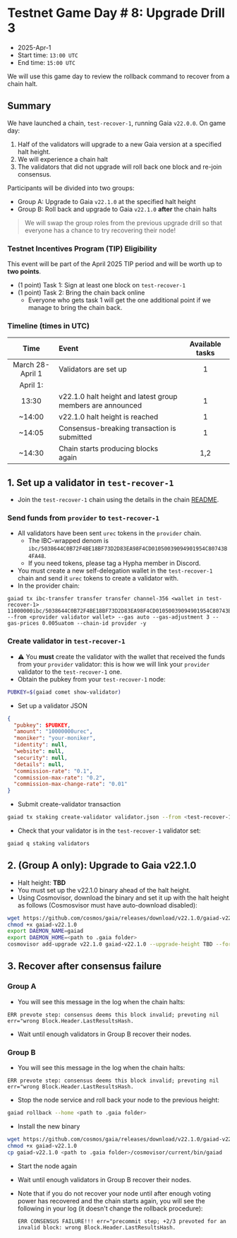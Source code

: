 # Testnet Game Day # 8: Upgrade Drill 3

* 2025-Apr-1
* Start time: `13:00 UTC`
* End time: `15:00 UTC`

We will use this game day to review the rollback command to recover from a chain halt.

## Summary

We have launched a chain, `test-recover-1`, running Gaia `v22.0.0`. On game day:
1. Half of the validators will upgrade to a new Gaia version at a specified halt height.
2. We will experience a chain halt
3. The validators that did not upgrade will roll back one block and re-join consensus.

Participants will be divided into two groups:
* Group A: Upgrade to Gaia `v22.1.0` at the specified halt height
* Group B: Roll back and upgrade to Gaia `v22.1.0` **after** the chain halts

> We will swap the group roles from the previous upgrade drill so that everyone has a chance to try recovering their node!

### Testnet Incentives Program (TIP) Eligibility

This event will be part of the April 2025 TIP period and will be worth up to **two points**.
* (1 point) Task 1: Sign at least one block on `test-recover-1`
* (1 point) Task 2: Bring the chain back online
  * Everyone who gets task 1 will get the one additional point if we manage to bring the chain back.


### Timeline (times in UTC)

|       Time       | Event                                                      | Available tasks |
| :--------------: | :--------------------------------------------------------- | :-------------: |
| March 28-April 1 | Validators are set up                                      |        1        |
|     April 1:     |                                                            |                 |
|      13:30       | v22.1.0 halt height and latest group members are announced |        1        |
|      ~14:00      | v22.1.0 halt height is reached                             |        1        |
|      ~14:05      | Consensus-breaking transaction is submitted                |        1        |
|      ~14:30      | Chain starts producing blocks again                        |       1,2       |

## 1. Set up a validator in `test-recover-1`

* Join the `test-recover-1` chain using the details in the chain [README](/interchain-security/test-recover-1/README.md).

### Send funds from `provider` to `test-recover-1`

* All validators have been sent `urec` tokens in the `provider` chain.
  * The IBC-wrapped denom is `ibc/5038644C0B72F4BE18BF73D2D83EA98F4CD01050039094901954C80743B4FA48`.
  * If you need tokens, please tag a Hypha member in Discord.
* You must create a new self-delegation wallet in the `test-recover-1` chain and send it `urec` tokens to create a validator with.
* In the provider chain:
```
gaiad tx ibc-transfer transfer transfer channel-356 <wallet in test-recover-1> 11000000ibc/5038644C0B72F4BE18BF73D2D83EA98F4CD01050039094901954C80743B4FA48 --from <provider validator wallet> --gas auto --gas-adjustment 3 --gas-prices 0.005uatom --chain-id provider -y
```

### Create validator in `test-recover-1`

* ⚠️ You **must** create the validator with the wallet that received the funds from your  `provider` validator: this is how we will link your `provider` validator to the `test-recover-1` one.
* Obtain the pubkey from your `test-recover-1` node:
```bash
PUBKEY=$(gaiad comet show-validator)
```
* Set up a validator JSON
```json
{
  "pubkey": $PUBKEY,
  "amount": "10000000urec",
  "moniker": "your-moniker",
  "identity": null,
  "website": null,
  "security": null,
  "details": null,
  "commission-rate": "0.1",
  "commission-max-rate": "0.2",
  "commission-max-change-rate": "0.01"
}
```
* Submit create-validator transaction
```bash
gaiad tx staking create-validator validator.json --from <test-recover-1 chain validator> --gas auto --gas-adjustment 3 --gas-prices 0.005urec --chain-id test-recover-1 -y
```

* Check that your validator is in the `test-recover-1` validator set:
```bash
gaiad q staking validators
```

## 2. (Group A only): Upgrade to Gaia v22.1.0
* Halt height: **TBD**
* You must set up the v22.1.0 binary ahead of the halt height.
* Using Cosmovisor, download the binary and set it up with the halt height as follows (Cosmosvisor must have auto-download disabled):
```bash
wget https://github.com/cosmos/gaia/releases/download/v22.1.0/gaiad-v22.1.0-linux-amd64 -O gaiad-v22.1.0
chmod +x gaiad-v22.1.0
export DAEMON_NAME=gaiad
export DAEMON_HOME=<path to .gaia folder>
cosmovisor add-upgrade v22.1.0 gaiad-v22.1.0 --upgrade-height TBD --force
```

## 3. Recover after consensus failure

### Group A

* You will see this message in the log when the chain halts:
```
ERR prevote step: consensus deems this block invalid; prevoting nil err="wrong Block.Header.LastResultsHash.
```
* Wait until enough validators in Group B recover their nodes.

### Group B

* You will see this message in the log when the chain halts:
```
ERR prevote step: consensus deems this block invalid; prevoting nil err="wrong Block.Header.LastResultsHash.
```
* Stop the node service and roll back your node to the previous height:
```bash
gaiad rollback --home <path to .gaia folder>
```
* Install the new binary
```bash
wget https://github.com/cosmos/gaia/releases/download/v22.1.0/gaiad-v22.1.0-linux-amd64 -O gaiad-v22.1.0
chmod +x gaiad-v22.1.0
cp gaiad-v22.1.0 <path to .gaia folder>/cosmovisor/current/bin/gaiad
```
* Start the node again
* Wait until enough validators in Group B recover their nodes.

* Note that if you do not recover your node until after enough voting power has recovered and the chain starts again, you will see the following in your log (it doesn't change the rollback procedure):
   ```
   ERR CONSENSUS FAILURE!!! err="precommit step; +2/3 prevoted for an invalid block: wrong Block.Header.LastResultsHash.
   ```

